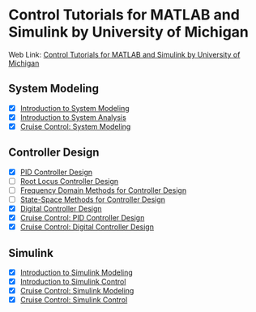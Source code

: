 # Control Tutorials for MATLAB and Simulink by University of Michigan

Web Link: [Control Tutorials for MATLAB and Simulink by University of Michigan](https://ctms.engin.umich.edu/CTMS/index.php?aux=Home)

## System Modeling
- [X] [Introduction to System Modeling](https://ctms.engin.umich.edu/CTMS/index.php?example=Introduction&section=SystemModeling)
- [X] [Introduction to System Analysis](https://ctms.engin.umich.edu/CTMS/index.php?example=Introduction&section=SystemAnalysis)
- [X] [Cruise Control: System Modeling](https://ctms.engin.umich.edu/CTMS/index.php?example=CruiseControl&section=SystemModeling)

## Controller Design
- [X] [PID Controller Design](https://ctms.engin.umich.edu/CTMS/index.php?example=Introduction&section=ControlPID)
- [ ] [Root Locus Controller Design](https://ctms.engin.umich.edu/CTMS/index.php?example=Introduction&section=ControlRootLocus)
- [ ] [Frequency Domain Methods for Controller Design](https://ctms.engin.umich.edu/CTMS/index.php?example=Introduction&section=ControlFrequency)
- [ ] [State-Space Methods for Controller Design](https://ctms.engin.umich.edu/CTMS/index.php?example=Introduction&section=ControlStateSpace)
- [X] [Digital Controller Design](https://ctms.engin.umich.edu/CTMS/index.php?example=Introduction&section=ControlDigital)
- [X] [Cruise Control: PID Controller Design](https://ctms.engin.umich.edu/CTMS/index.php?example=CruiseControl&section=ControlPID)
- [X] [Cruise Control: Digital Controller Design](https://ctms.engin.umich.edu/CTMS/index.php?example=CruiseControl&section=ControlDigital)

## Simulink
  - [X] [Introduction to Simulink Modeling](https://ctms.engin.umich.edu/CTMS/index.php?example=Introduction&section=SimulinkModeling)
  - [X] [Introduction to Simulink Control](https://ctms.engin.umich.edu/CTMS/index.php?example=Introduction&section=SimulinkControl)
  - [X] [Cruise Control: Simulink Modeling](https://ctms.engin.umich.edu/CTMS/index.php?example=CruiseControl&section=SimulinkModeling)
  - [X] [Cruise Control: Simulink Control](https://ctms.engin.umich.edu/CTMS/index.php?example=CruiseControl&section=SimulinkControl)